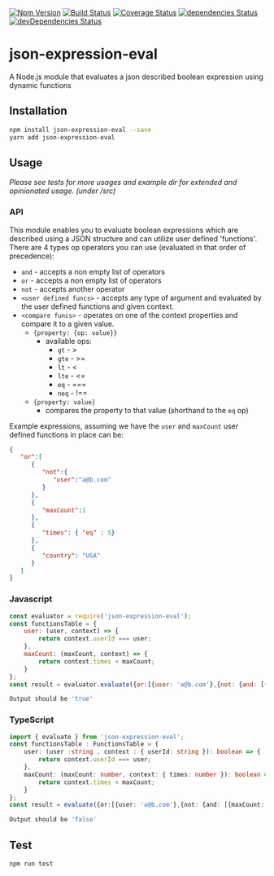 [![Npm Version](https://img.shields.io/npm/v/json-expression-eval.svg?style=popout)](https://www.npmjs.com/package/json-expression-eval)
[![Build Status](https://travis-ci.org/regevbr/json-expression-eval.svg?branch=master)](https://travis-ci.org/regevbr/json-expression-eval)
[![Coverage Status](https://coveralls.io/repos/github/regevbr/json-expression-eval/badge.svg?branch=master)](https://coveralls.io/github/regevbr/json-expression-eval?branch=master)
[![dependencies Status](https://david-dm.org/regevbr/json-expression-eval/status.svg)](https://david-dm.org/regevbr/json-expression-eval)
[![devDependencies Status](https://david-dm.org/regevbr/json-expression-eval/dev-status.svg)](https://david-dm.org/regevbr/json-expression-eval?type=dev)

# json-expression-eval
A Node.js module that evaluates a json described boolean expression using dynamic functions
## Installation 
```sh
npm install json-expression-eval --save
yarn add json-expression-eval
```
## Usage
 *Please see tests for more usages and example dir for extended and opinionated usage. (under /src)* 
### API
This module enables you to evaluate boolean expressions which are described using a JSON structure and can utilize user defined 'functions'.  
There are 4 types op operators you can use (evaluated in that order of precedence):
- `and` - accepts a non empty list of operators
- `or` - accepts a non empty list of operators
- `not` - accepts another operator
- `<user defined funcs>` - accepts any type of argument and evaluated by the user defined functions and given context.
- `<compare funcs>` - operates on one of the context properties and compare it to a given value.
    - `{property: {op: value}}`
        - available ops:
            - `gt` - >
            - `gte` - >=
            - `lt` - <
            - `lte` - <=
            - `eq` - ===
            - `neq` - !==
    - `{property: value}`
        - compares the property to that value (shorthand to the `eq` op)

Example expressions, assuming we have the `user` and `maxCount` user defined functions in place can be:
```json
{  
   "or":[  
      {  
         "not":{  
            "user":"a@b.com"
         }
      },
      {  
         "maxCount":1
      },
      {  
         "times": { "eq" : 5}
      },
      {  
         "country": "USA"
      }
   ]
}
```

### Javascript
```javascript
const evaluator = require('json-expression-eval');
const functionsTable = {
	user: (user, context) => {
        return context.userId === user;
    },
	maxCount: (maxCount, context) => {
        return context.times < maxCount;
    }
};
const result = evaluator.evaluate({or:[{user: 'a@b.com'},{not: {and: [{maxCount: 1},{user: 'a2@b.com'}]}}]},{userId:'a@b.com', times: 1},functionsTable);
```
```sh
Output should be 'true'
```
### TypeScript
```typescript
import { evaluate } from 'json-expression-eval';
const functionsTable : FunctionsTable = {
	user: (user :string , context : { userId: string }): boolean => {
        return context.userId === user;
    },
	maxCount: (maxCount: number, context: { times: number }): boolean => {
        return context.times < maxCount;
    }
};
const result = evaluate({or:[{user: 'a@b.com'},{not: {and: [{maxCount: 5},{user: 'a2@b.com'}]}}]},{userId:'a2@b.com', times: 1},functionsTable);
```
```sh
Output should be 'false'
```
## Test 
```sh
npm run test
```
